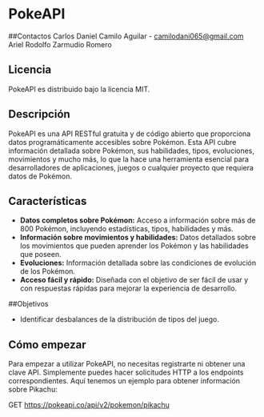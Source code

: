 # PokeAPI

##Contactos
Carlos Daniel Camilo Aguilar - camilodani065@gmail.com
Ariel Rodolfo Zarmudio Romero

## Licencia
PokeAPI es distribuido bajo la licencia MIT.


## Descripción
PokeAPI es una API RESTful gratuita y de código abierto que proporciona datos programáticamente accesibles sobre Pokémon. Esta API cubre información detallada sobre Pokémon, sus habilidades, tipos, evoluciones, movimientos y mucho más, lo que la hace una herramienta esencial para desarrolladores de aplicaciones, juegos o cualquier proyecto que requiera datos de Pokémon.

## Características
- **Datos completos sobre Pokémon:** Acceso a información sobre más de 800 Pokémon, incluyendo estadísticas, tipos, habilidades y más.
- **Información sobre movimientos y habilidades:** Datos detallados sobre los movimientos que pueden aprender los Pokémon y las habilidades que poseen.
- **Evoluciones:** Información detallada sobre las condiciones de evolución de los Pokémon.
- **Acceso fácil y rápido:** Diseñada con el objetivo de ser fácil de usar y con respuestas rápidas para mejorar la experiencia de desarrollo.

##Objetivos
- Identificar desbalances de la distribución de tipos del juego.

## Cómo empezar
Para empezar a utilizar PokeAPI, no necesitas registrarte ni obtener una clave API. Simplemente puedes hacer solicitudes HTTP a los endpoints correspondientes. Aquí tenemos un ejemplo para obtener información sobre Pikachu:


GET https://pokeapi.co/api/v2/pokemon/pikachu
